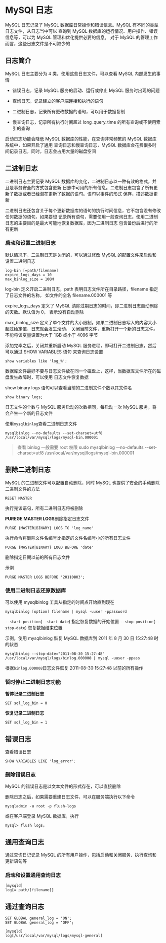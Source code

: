 # MySQl 日志

MySQL 日志记录了 MySQL 数据库日常操作和错误信息。MySQL 有不同的类型日志文件，从日志当中可以
查询到 MySQL 数据库的运行情况、用户操作、错误信息等，可以为 MySQL 管理和优化提供必要的信息。
对于 MySQL 的管理工作而言，这些日志文件是不可缺少的

## 日志简介

MySQL 日志主要分为 4 类，使用这些日志文件，可以查看 MySQL 内部发生的事情

- 错误日志，记录 MySQL 服务的启动、运行或停止 MySQL 服务时出现的问题

- 查询日志，记录建立的客户端连接和执行的语句

- 二进制日志，记录所有更改数据的语句，可以用于数据复制

- 慢查询日志，记录所有执行时间超过 long_query_time 的所有查询或不使用索引的查询

启动日志功能会降低 MySQL 数据库的性能，在查询非常频繁的 MySQL 数据库系统中，如果开启了通用
查询日志和慢查询日志，MySQL 数据库会花费很多时间记录日志，同时，日志会占用大量的磁盘空间

## 二进制日志

二进制日志主要记录 MySQL 数据库的变化，二进制日志以一种有效的格式，并且是事务安全的方式包含更新
日志中可用的所有信息。二进制日志包含了所有更新了数据或者已经潜在更新了数据的语句。语句以事件的形式
保存，描述数据更新

二进制日志还包含关于每个更新数据库的语句的执行时间信息，它不包含没有修改任何数据的语句。如果要想
记录所有语句，需要使用一般查询日志，使用二进制日志的主要目的是最大可能地恢复数据库，因为二进制日志
包含备份后进行的所有更新

### 启动和设置二进制日志

默认情况下，二进制日志是关闭的，可以通过修改 MySQL 的配置文件来启动和设置二进制日志

```
log-bin [=path/filename]
expire_logs_days = 10
max_binlog_size = 100M
```

log-bin 定义开启二进制日志，path 表明日志文件所在目录路径，filename 指定了日志文件的名称，
如文件的全名 filename.000001 等

expire_logs_days 定义了 MySQL 清除过期日志的时间，即二进制日志自动删除的天数。默认值为 0，
表示没有自动删除

max_binlog_size 定义了单个文件的大小限制，如果二进制日志写入的内容大小超过给定值，日志就会发生滚动，
关闭当前文件，重新打开一个新的日志文件。不能将该变量设置为大于 1GB 或小于 4096 字节

添加完毕之后，关闭并重新启动 MySQL 服务进程，即可打开二进制日志，然后可以通过 SHOW VARIABLES 语句
来查询日志设置

```
show variables like 'log_%';
```

数据库文件最好不要与日志文件放在同一个磁盘上，这样，当数据库文件所在的磁盘发生故障时，可以使用
日志文件恢复数据

show binary logs 语句可以查看当前的二进制文件个数以其文件名

```
show binary logs;
```

日志文件的个数与 MySQL 服务启动的次数相同，每启动一次 MySQL 服务，将会产生一个新的日志文件

使用`mysqlbinlog`查看二进制日志文件

```
mysqlbinlog --no-defaults --set-charset=utf8 /usr/local/var/mysql/logs/mysql-bin.000001
```

> 查看 binlog 一般需要 root 权限
> sudo mysqlbinlog --no-defaults --set-charset=utf8 /usr/local/var/mysql/logs/mysql-bin.000001

## 删除二进制日志

MySQL 的二进制文件可以配置自动删除，同时 MySQL 也提供了安全的手动删除二进制文件的方法

```
RESET MASTER
```

执行完该语句，所有二进制日志将被删除

**PUREGE MASTER LOGS**删除指定日志文件

```
PURGE {MASTER|BINARY} LOGS TO 'log_name'
```

执行命令将删除文件名编号比指定的文件名编号小的所有日志文件

```
PURGE {MASTER|BINARY} LOGD BEFORE 'date'
```

删除指定日期以前的所有日志文件

示例

```
PURGE MASTER LOGS BEFORE '20110803';
```

### 使用二进制日志还原数据库

可以使用 mysqlbinlog 工具从指定的时间点开始直到现在

```
mysqlbinlog [option] filename | mysql -uuser -ppassword
```

`--start-position`(`--start-date`) 指定恢复数据的开始位置
`--stop-position`(`--stop-date`) 恢复数据结束位置

示例，使用 mysqlbinlog 恢复 MySQL 数据库到 2011 年 8 月 30 日 15:27:48 时的状态

```
mysqlbinlog --stop-date="2011-08-30 15:27:48" /usr/local/var/mysql/logs/binlog.000008 | mysql -uuser -ppass
```

根据`binlog.000008`日志文件恢复 2011-08-30 15:27:48 以前的所有操作

### 暂时停止二进制日志功能

**暂停记录二进制日志**

```
SET sql_log_bin = 0
```

**恢复记录二进制日志**

```
SET sql_log_bin = 1
```

## 错误日志

查看错误日志

```
SHOW VARIABLES LIKE 'log_error';
```

### 删除错误日志

MySQL 的错误日志是以文本文件的形式存在，可以直接删除

删除日志之后，如果需要重建日志文件，可以在服务端执行以下命令

```
mysqladmin -u root -p flush-logs
```

或在客户端登录 MySQL 数据库，执行

```
mysql> flush logs;
```

## 通用查询日志

通过查询日记记录 MySQL 的所有用户操作，包括启动和关闭服务、执行查询和更新语句等

### 启动和设置通用查询日志

```
[mysqld]
log[= path/[filename]]
```

## 通过查询日志

```
SET GLOBAL general_log = 'ON';
SET GLOBAL general_log = 'OFF';
```

```
[mysqld]
log[/usr/local/var/mysql/logs/mysql-general]
```
